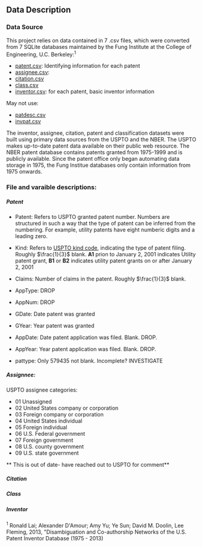 ## Data Description

### Data Source
This project relies on data contained in 7 .csv files, which were converted from 7 SQLite databases maintained by the
Fung Institute at the College of Engineering, U.C. Berkeley:<sup>1</sup>
- [patent.csv](): Identifying information for each patent
- [assignee.csv]():
- [citation.csv]()
- [class.csv]()
- [inventor.csv](): for each patent, basic inventor information

May not use:
- [patdesc.csv]()
- [invpat.csv]()


The inventor, assignee, citation, patent and classification datasets were built using primary data sources from the USPTO and the NBER. The USPTO makes up-to-date patent data available on their public web resource. The
NBER patent database contains patents granted from 1975-1999 and is publicly available. Since the patent office only began automating data storage in 1975, the Fung Institue databases only contain information from 1975 onwards.



### File and varaible descriptions:

##### Patent
*  Patent: Refers to USPTO granted patent number. Numbers are structured in such a way that the type of patent can be inferred from the numbering. For example, utility patents have eight numberic digits and a leading zero.

* Kind: Refers to [USPTO kind code](https://www.uspto.gov/learning-and-resources/support-centers/electronic-business-center/kind-codes-included-uspto-patent), indicating the type of patent filing. Roughly $\frac{1}{3}$ blank. **A1** prion to January 2, 2001 indicates Utility patent grant, **B1** or **B2** indicates utility patent grants on or after January 2, 2001

* Claims: Number of claims in the patent. Roughly $\frac{1}{3}$ blank.
* AppType: DROP
* AppNum: DROP
* GDate: Date patent was granted
* GYear: Year patent was granted
* AppDate: Date patent application was filed. Blank. DROP.
* AppYear: Year patent application was filed. Blank. DROP.
* pattype: Only 579435 not blank. Incomplete? INVESTIGATE


##### Assignnee:

USPTO assignee categories:
- 01 Unassigned
- 02 United States company or corporation
- 03 Foreign company or corporation
- 04 United States individual
- 05 Foreign individual
- 06 U.S. Federal government
- 07 Foreign government
- 08 U.S. county government
- 09 U.S. state government

** This is out of date- have reached out to USPTO for comment**

##### Citation

##### Class

##### Inventor


<sup>1</sup> Ronald Lai; Alexander D'Amour; Amy Yu; Ye Sun; David M. Doolin, Lee Fleming, 2013,
"Disambiguation and Co-authorship Networks of the U.S. Patent Inventor Database (1975 - 2013)
